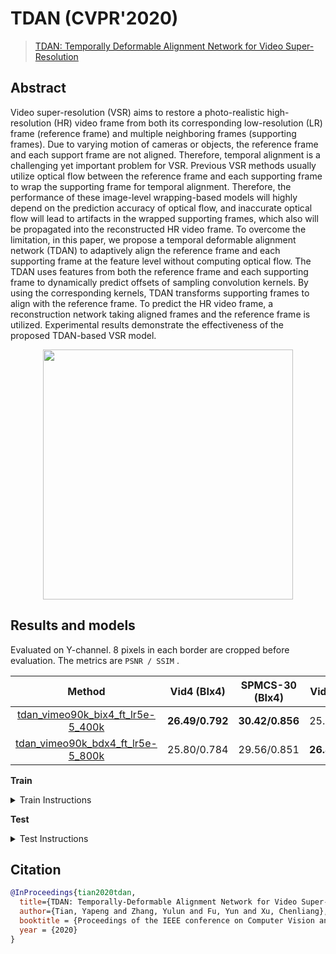 # TDAN (CVPR'2020)

> [TDAN: Temporally Deformable Alignment Network for Video Super-Resolution](https://arxiv.org/abs/1812.02898)

<!-- [ALGORITHM] -->

## Abstract

<!-- [ABSTRACT] -->

Video super-resolution (VSR) aims to restore a photo-realistic high-resolution (HR) video frame from both its corresponding low-resolution (LR) frame (reference frame) and multiple neighboring frames (supporting frames). Due to varying motion of cameras or objects, the reference frame and each support frame are not aligned. Therefore, temporal alignment is a challenging yet important problem for VSR. Previous VSR methods usually utilize optical flow between the reference frame and each supporting frame to wrap the supporting frame for temporal alignment. Therefore, the performance of these image-level wrapping-based models will highly depend on the prediction accuracy of optical flow, and inaccurate optical flow will lead to artifacts in the wrapped supporting frames, which also will be propagated into the reconstructed HR video frame. To overcome the limitation, in this paper, we propose a temporal deformable alignment network (TDAN) to adaptively align the reference frame and each supporting frame at the feature level without computing optical flow. The TDAN uses features from both the reference frame and each supporting frame to dynamically predict offsets of sampling convolution kernels. By using the corresponding kernels, TDAN transforms supporting frames to align with the reference frame. To predict the HR video frame, a reconstruction network taking aligned frames and the reference frame is utilized. Experimental results demonstrate the effectiveness of the proposed TDAN-based VSR model.

<!-- [IMAGE] -->

<div align=center >
 <img src="https://user-images.githubusercontent.com/7676947/144035224-a87cc41e-1352-4ffa-8b07-eda5ace8a0b1.png" width="400"/>
</div >

## Results and models

Evaluated on Y-channel. 8 pixels in each border are cropped before evaluation.
The metrics are `PSNR / SSIM` .

|                                              Method                                               |   Vid4 (BIx4)   | SPMCS-30 (BIx4) |   Vid4 (BDx4)   | SPMCS-30 (BDx4) |                                                                                                        Download                                                                                                         |
| :-----------------------------------------------------------------------------------------------: | :-------------: | :-------------: | :-------------: | :-------------: | :---------------------------------------------------------------------------------------------------------------------------------------------------------------------------------------------------------------------: |
| [tdan_vimeo90k_bix4_ft_lr5e-5_400k](/configs/restorers/tdan/tdan_vimeo90k_bix4_ft_lr5e-5_400k.py) | **26.49/0.792** | **30.42/0.856** |   25.93/0.772   |   29.69/0.842   | [model](https://download.openmmlab.com/mmediting/restorers/tdan/tdan_vimeo90k_bix4_20210528-739979d9.pth) \| [log](https://download.openmmlab.com/mmediting/restorers/tdan/tdan_vimeo90k_bix4_20210528_135616.log.json) |
| [tdan_vimeo90k_bdx4_ft_lr5e-5_800k](/configs/restorers/tdan/tdan_vimeo90k_bdx4_ft_lr5e-5_800k.py) |   25.80/0.784   |   29.56/0.851   | **26.87/0.815** | **30.77/0.868** | [model](https://download.openmmlab.com/mmediting/restorers/tdan/tdan_vimeo90k_bdx4_20210528-c53ab844.pth) \| [log](https://download.openmmlab.com/mmediting/restorers/tdan/tdan_vimeo90k_bdx4_20210528_122401.log.json) |

**Train**

<details>
<summary>Train Instructions</summary>

You can use the following command to train a model.

```shell
./tools/dist_train.sh ${CONFIG_FILE} ${GPU_NUM} [optional arguments]
```

TDAN is trained with two stages.

**Stage 1**: Train with a larger learning rate (1e-4)

```shell
./tools/dist_train.sh configs/restorers/tdan/tdan_vimeo90k_bix4_lr1e-4_400k.py 8
```

**Stage 2**: Fine-tune with a smaller learning rate (5e-5)

```shell
./tools/dist_train.sh configs/restorers/tdan/tdan_vimeo90k_bix4_ft_lr5e-5_400k.py 8
```

For more details, you can refer to **Train a model** part in [getting_started](/docs/en/getting_started.md#train-a-model).

</details>

**Test**

<details>
<summary>Test Instructions</summary>

You can use the following command to test a model.

```shell
python tools/test.py ${CONFIG_FILE} ${CHECKPOINT_FILE} [--out ${RESULT_FILE}] [--save-path ${IMAGE_SAVE_PATH}]
```

Example: Test TDAN on SPMCS-30 using Bicubic downsampling.

```shell
python tools/test.py configs/restorers/tdan/tdan_vimeo90k_bix4_ft_lr5e-5_400k.py  checkpoints/SOME_CHECKPOINT.pth --save_path outputs/
```

For more details, you can refer to **Inference with pretrained models** part in [getting_started](/docs/en/getting_started.md#inference-with-pretrained-models).

</details>

## Citation

```bibtex
@InProceedings{tian2020tdan,
  title={TDAN: Temporally-Deformable Alignment Network for Video Super-Resolution},
  author={Tian, Yapeng and Zhang, Yulun and Fu, Yun and Xu, Chenliang},
  booktitle = {Proceedings of the IEEE conference on Computer Vision and Pattern Recognition},
  year = {2020}
}
```

